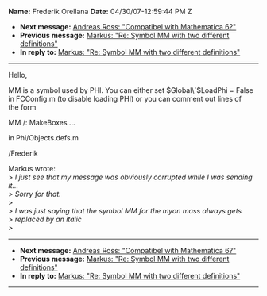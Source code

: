 **Name:** Frederik Orellana
**Date:** 04/30/07-12:59:44 PM Z

  - **Next message:** [Andreas Ross: "Compatibel with Mathematica
    6?"](0413.html)
  - **Previous message:** [Markus: "Re: Symbol MM with two different
    definitions"](0411.html)
  - **In reply to:** [Markus: "Re: Symbol MM with two different
    definitions"](0411.html)

-----

Hello,  

MM is a symbol used by PHI. You can either set $Global\`$LoadPhi =
False  
in FCConfig.m (to disable loading PHI) or you can comment out lines of  
the form  

MM /: MakeBoxes ...  

in Phi/Objects.defs.m  

/Frederik  

Markus wrote:  
*\> I just see that my message was obviously corrupted while I was
sending it...*  
*\> Sorry for that.*  
*\>*  
*\> I was just saying that the symbol MM for the myon mass always
gets*  
*\> replaced by an italic*  
*\>*  

-----

  - **Next message:** [Andreas Ross: "Compatibel with Mathematica
    6?"](0413.html)
  - **Previous message:** [Markus: "Re: Symbol MM with two different
    definitions"](0411.html)
  - **In reply to:** [Markus: "Re: Symbol MM with two different
    definitions"](0411.html)

-----

